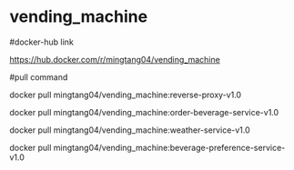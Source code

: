 # vending_machine
#docker-hub link

https://hub.docker.com/r/mingtang04/vending_machine


#pull command

docker pull mingtang04/vending_machine:reverse-proxy-v1.0

docker pull mingtang04/vending_machine:order-beverage-service-v1.0

docker pull mingtang04/vending_machine:weather-service-v1.0

docker pull mingtang04/vending_machine:beverage-preference-service-v1.0
